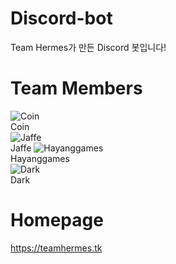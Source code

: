 # Discord-bot
  Team Hermes가 만든 Discord 봇입니다!
  
# Team Members
![Coin][Coin]  
Coin  
![Jaffe][Jaffe]  
Jaffe 
![Hayanggames][Hayanggames]   
Hayanggames  
![Dark][Dark]  
Dark  

# Homepage
<https://teamhermes.tk>

[Coin]: https://avatars1.githubusercontent.com/u/47521176?s=96&v=4
[Jaffe]: https://avatars3.githubusercontent.com/u/49097133?s=96&v=4
[Hayanggames]: https://avatars2.githubusercontent.com/u/45326612?s=96&v=4
[Dark]: https://avatars3.githubusercontent.com/u/27040628?s=96&v=4